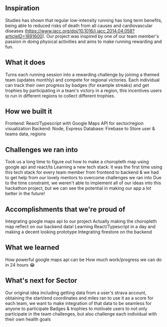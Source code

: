 ## Inspiration
Studies has shown that regular low-intensity running has long term benefits, being able to reduced risks of death from all causes and cardiovascular diseases (https://www.jacc.org/doi/10.1016/j.jacc.2014.04.058?articleID=1891600). Our project was inspired by one of our team member's passion in doing physical activities and aims to make running rewarding and fun.

## What it does
Turns each running session into a rewarding challenge by joining a themed team (updates monthly) and compete for regional victories. Each individual can track their own progress by badges (for example streaks) and get trophies by participating in a team's victory in a region, this incentives users to run in different regions to collect different trophies.

## How we built it
Frontend: React/Typescript with Google Maps API for sector/region visualization
Backend: Node, Express
Database: Firebase to Store user & teams data, regions
## Challenges we ran into
Took us a long time to figure out how to make a choropleth map using google api and react/ts
Learning a new tech stack: it was the first time using this tech stack for every team member from frontend to backend & we had to get help from our lovely mentors to overcome challenges we ran into
Due to the time constraint, we weren't able to implement all of our ideas into this hackathon project, but we can see the potential in making our app a lot better in the future!
## Accomplishments that we're proud of
Integrating google maps api to our project
Actually making the choropleth map reflect on our backend data!
Learning React/Typescript in a day and making a decent looking prototype
Integrating firestore on the backend
## What we learned
How powerful google maps api can be
How much work/progress we can do in 24 hours 😂
## What's next for Sector
Our original idea including getting data from a user's strava account, obtaining the start/end coordinates and miles ran to use it as a score for each team, we want to make integration of that data to be seamless for anyone to participate
Badges & trophies to motivate users to not only participate in the team challenges, but also challenge each individual with their own health goals
